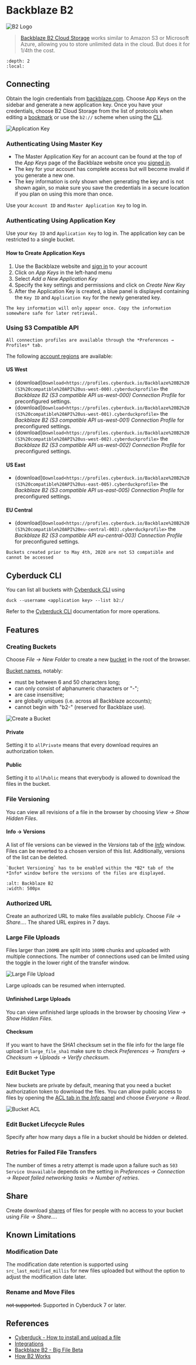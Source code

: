 Backblaze B2
====

![B2 Logo](_images/B2_icon_128x128.png)

> [Backblaze B2 Cloud Storage](https://www.backblaze.com/b2/cloud-storage.html) works similar to Amazon S3 or Microsoft Azure, allowing you to store unlimited data in the cloud. But does it for 1/4th the cost.

```{contents} Content
:depth: 2
:local:
```

## Connecting

Obtain the login credentials from [backblaze.com](https://secure.backblaze.com/). Choose App Keys on the sidebar and generate a new application key. Once you have your credentials, choose B2 Cloud Storage from the list of protocols when editing a [bookmark](../cyberduck/bookmarks.md) or use the `b2://` scheme when using the [CLI](../cli/index.md).

![Application Key](_images/B2_application_key_LI.jpg)

### Authenticating Using Master Key

- The Master Application Key for an account can be found at the top of the *App Keys* page of the Backblaze website once you [signed in](https://secure.backblaze.com/user_signin.htm?netid=1624013329972).
- The key for your account has complete access but will become invalid if you generate a new one.
- The key information is only shown when generating the key and is not shown again, so make sure you save the credentials in a secure location if you plan on using this more than once.

Use your `Account ID` and `Master Application Key` to log in.

### Authenticating Using Application Key

Use your `Key ID` and `Application Key` to log in. The application key can be restricted to a single bucket.

#### How to Create Application Keys

1. Use the Backblaze website and [sign in](https://secure.backblaze.com/user_signin.htm?netid=1624013329972) to your account
2. Click on *App Keys* in the left-hand menu
3. Select *Add a New Application Key*
4. Specify the key settings and permissions and click on *Create New Key*
5. After the Application Key is created, a blue panel is displayed containing the `Key ID` and `Application Key` for the newly generated key.

```{important}
The key information will only appear once. Copy the information somewhere safe for later retrieval.
```

### Using S3 Compatible API

```{note}
All connection profiles are available through the *Preferences → Profiles* tab.
```

The following [account regions](https://www.backblaze.com/docs/cloud-storage-data-regions) are available:

#### US West
- {download}`Download<https://profiles.cyberduck.io/Backblaze%20B2%20(S3%20compatible%20API%20us-west-000).cyberduckprofile>` the *Backblaze B2 (S3 compatible API us-west-000) Connection Profile* for preconfigured settings.
- {download}`Download<https://profiles.cyberduck.io/Backblaze%20B2%20(S3%20compatible%20API%20us-west-001).cyberduckprofile>` the *Backblaze B2 (S3 compatible API us-west-001) Connection Profile* for preconfigured settings.
- {download}`Download<https://profiles.cyberduck.io/Backblaze%20B2%20(S3%20compatible%20API%20us-west-002).cyberduckprofile>` the *Backblaze B2 (S3 compatible API us-west-002) Connection Profile* for preconfigured settings.

#### US East
- {download}`Download<https://profiles.cyberduck.io/Backblaze%20B2%20(S3%20compatible%20API%20us-east-005).cyberduckprofile>` the *Backblaze B2 (S3 compatible API us-east-005) Connection Profile* for preconfigured settings.

#### EU Central
- {download}`Download<https://profiles.cyberduck.io/Backblaze%20B2%20(S3%20compatible%20API%20eu-central-003).cyberduckprofile>` the *Backblaze B2 (S3 compatible API eu-central-003) Connection Profile* for preconfigured settings. 

```{Attention}
Buckets created prior to May 4th, 2020 are not S3 compatible and cannot be accessed
```

## Cyberduck CLI

You can list all buckets with [Cyberduck CLI](https://duck.sh/) using

	duck --username <application key> --list b2:/

Refer to the [Cyberduck CLI](../cli/index.md) documentation for more operations.

## Features

### Creating Buckets

Choose *File → New Folder* to create a new [bucket](https://www.backblaze.com/b2/docs/buckets.html) in the root of the browser.

[Bucket names](https://help.backblaze.com/hc/en-us/articles/217666908-What-you-need-to-know-about-B2-Bucket-names), notably:

- must be between 6 and 50 characters long;
- can only consist of alphanumeric characters or "-";
- are case insensitive;
- are globally uniques (i.e. across all Backblaze accounts);
- cannot begin with "b2-" (reserved for Backblaze use).

![Create a Bucket](_images/B2_Bucket_Type.png)

#### Private

Setting it to `allPrivate` means that every download requires an authorization token.

#### Public

Setting it to `allPublic` means that everybody is allowed to download the files in the bucket.

### File Versioning

You can view all revisions of a file in the browser by choosing *View → Show Hidden Files*.

#### Info → Versions

A list of file versions can be viewed in the *Versions* tab of the *[Info](../cyberduck/info.md#versions)* window. Files can be reverted to a chosen version of this list. Additionally, versions of the list can be deleted.

```{note}
`Bucket Versioning` has to be enabled within the *B2* tab of the *Info* window before the versions of the files are displayed.
```
```{image} _images/B2_tab_info_macOS.png
:alt: Backblaze B2
:width: 500px
```

### Authorized URL
Create an authorized URL to make files available publicly. Choose *File → Share…*. The shared URL expires in 7 days.

### Large File Uploads

Files larger than `200MB` are split into `100MB` chunks and uploaded with multiple connections. The number of connections used can be limited using the toggle in the lower right of the transfer window.

![Large File Upload](_images/B2_Large_File_Upload.png)

Large uploads can be resumed when interrupted.

#### Unfinished Large Uploads

You can view unfinished large uploads in the browser by choosing *View → Show Hidden Files*.

#### Checksum

If you want to have the SHA1 checksum set in the file info for the large file upload in `large_file_sha1` make sure to check *Preferences → Transfers → Checksum → Uploads → Verify checksum*.

### Edit Bucket Type

New buckets are private by default, meaning that you need a bucket authorization token to download the files. You can allow public access to files by opening the [ACL tab in the *Info* panel](../cyberduck/info.md#access-control-list-acl) and choose *Everyone → Read*.

![Bucket ACL](_images/B2_Bucket_ACL.png)

### Edit Bucket Lifecycle Rules

Specify after how many days a file in a bucket should be hidden or deleted.

### Retries for Failed File Transfers

The number of times a retry attempt is made upon a failure such as `503 Service Unavailable` depends on the setting in *Preferences → Connection → Repeat failed networking tasks → Number of retries*.

## Share

Create download [shares](../cyberduck/share.md#backblaze-b2) of files for people with no access to your bucket using *File → Share...*.

## Known Limitations

### Modification Date

The modification date retention is supported using `src_last_modified_millis` for new files uploaded but without the option to adjust the modification date later.

### Rename and Move Files
<del>not supported.</del> Supported in Cyberduck 7 or later.

## References

- [Cyberduck - How to install and upload a file](https://help.backblaze.com/hc/en-us/articles/217994508)
- [Integrations](https://www.backblaze.com/b2/docs/integrations.html)
- [Backblaze B2 - Big File Beta](https://www.backblaze.com/blog/b2-big-data-big-files/)
- [How B2 Works](https://www.backblaze.com/b2/cloud-storage.html)
